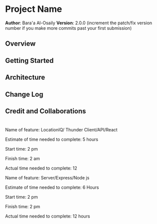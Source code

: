 # Project Name

**Author**: Bara'a Al-Osaily
**Version**: 2.0.0 (increment the patch/fix version number if you make more commits past your first submission)

## Overview

<!-- Provide a high level overview of what this application is and why you are building it, beyond the fact that it's an assignment for this class. (i.e. What's your problem domain?) -->

## Getting Started

<!-- What are the steps that a user must take in order to build this app on their own machine and get it running? -->

## Architecture

<!-- Provide a detailed description of the application design. What technologies (languages, libraries, etc) you're using, and any other relevant design information. -->

## Change Log

<!-- Use this area to document the iterative changes made to your application as each feature is successfully implemented. Use time stamps. Here's an example:

01-01-2001 4:59pm - Application now has a fully-functional express server, with a GET route for the location resource. -->

## Credit and Collaborations

<!-- Give credit (and a link) to other people or resources that helped you build this application. -->

#

Name of feature: LocationIQ/ Thunder Client/API/React

Estimate of time needed to complete: 5 hours

Start time: 2 pm

Finish time: 2 am

Actual time needed to complete: 12

Name of feature: Server/Express/Node js

Estimate of time needed to complete: 6 Hours

Start time: 2 pm

Finish time: 2 pm

Actual time needed to complete: 12 hours
